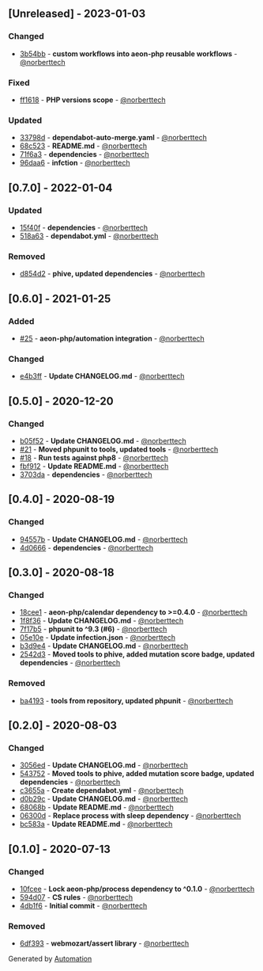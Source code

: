 ## [Unreleased] - 2023-01-03

### Changed
- [3b54bb](https://github.com/aeon-php/retry/commit/3b54bbc40c5e84a8cfdd9a6d9b98c0eb22e23747) - **custom workflows into aeon-php reusable workflows** - [@norberttech](https://github.com/norberttech)

### Fixed
- [ff1618](https://github.com/aeon-php/retry/commit/ff16189143a35fbc528019a5cd99f35387ca9d52) - **PHP versions scope** - [@norberttech](https://github.com/norberttech)

### Updated
- [33798d](https://github.com/aeon-php/retry/commit/33798d593d7c350142e884a21dca4e55506bb045) - **dependabot-auto-merge.yaml** - [@norberttech](https://github.com/norberttech)
- [68c523](https://github.com/aeon-php/retry/commit/68c5238698374bbe7e091170cb947fb26d739b58) - **README.md** - [@norberttech](https://github.com/norberttech)
- [71f6a3](https://github.com/aeon-php/retry/commit/71f6a3abc939dcdf40b81dd77fd432f15241ea46) - **dependencies** - [@norberttech](https://github.com/norberttech)
- [96daa6](https://github.com/aeon-php/retry/commit/96daa65d563203008de146c1a1c07bcd31c6db7f) - **infction** - [@norberttech](https://github.com/norberttech)

## [0.7.0] - 2022-01-04

### Updated
- [15f40f](https://github.com/aeon-php/retry/commit/15f40f0cb18c11452c0bf20c56079af0aac79cf6) - **dependencies** - [@norberttech](https://github.com/norberttech)
- [518a63](https://github.com/aeon-php/retry/commit/518a63b0853187a920ed2448f2552af6b56c2e7d) - **dependabot.yml** - [@norberttech](https://github.com/norberttech)

### Removed
- [d854d2](https://github.com/aeon-php/retry/commit/d854d2a53d6c03e50d7808c2d82afb2cacdfa535) - **phive, updated dependencies** - [@norberttech](https://github.com/norberttech)

## [0.6.0] - 2021-01-25

### Added
- [#25](https://github.com/aeon-php/retry/pull/25) - **aeon-php/automation integration** - [@norberttech](https://github.com/norberttech)

### Changed
- [e4b3ff](https://github.com/aeon-php/retry/commit/e4b3ff7e6857cff8e5a5d24f03e77c7174f41d7f) - **Update CHANGELOG.md** - [@norberttech](https://github.com/norberttech)

## [0.5.0] - 2020-12-20

### Changed
- [b05f52](https://github.com/aeon-php/retry/commit/b05f527c7cd617756a2f0769d69b1b1151d65ed5) - **Update CHANGELOG.md** - [@norberttech](https://github.com/norberttech)
- [#21](https://github.com/aeon-php/retry/pull/21) - **Moved phpunit to tools, updated tools** - [@norberttech](https://github.com/norberttech)
- [#18](https://github.com/aeon-php/retry/pull/18) - **Run tests against php8** - [@norberttech](https://github.com/norberttech)
- [fbf912](https://github.com/aeon-php/retry/commit/fbf912ef2d5dcdd07d0c010dcaf1d9e9e926a764) - **Update README.md** - [@norberttech](https://github.com/norberttech)
- [3703da](https://github.com/aeon-php/retry/commit/3703daa64ddb0dc98e06751f8b3d5e68e1edd398) - **dependencies** - [@norberttech](https://github.com/norberttech)

## [0.4.0] - 2020-08-19

### Changed
- [94557b](https://github.com/aeon-php/retry/commit/94557bec738e50ad111881cc27fa1ad3b93fc740) - **Update CHANGELOG.md** - [@norberttech](https://github.com/norberttech)
- [4d0666](https://github.com/aeon-php/retry/commit/4d0666dab4342e2023892f9e37e995bf9233d476) - **dependencies** - [@norberttech](https://github.com/norberttech)

## [0.3.0] - 2020-08-18

### Changed
- [18cee1](https://github.com/aeon-php/retry/commit/18cee1129c4c168912c4108e73bcce88eb1818a2) - **aeon-php/calendar dependency to >=0.4.0** - [@norberttech](https://github.com/norberttech)
- [1f8f36](https://github.com/aeon-php/retry/commit/1f8f36b5f77971d080930a3d76717158ab3917d1) - **Update CHANGELOG.md** - [@norberttech](https://github.com/norberttech)
- [7f17b5](https://github.com/aeon-php/retry/commit/7f17b53289368245b396c070f164ecd12f7da9e8) - **phpunit to ^9.3 (#6)** - [@norberttech](https://github.com/norberttech)
- [05e10e](https://github.com/aeon-php/retry/commit/05e10e4b00ce26091c4ea83e39f1c3479e738066) - **Update infection.json** - [@norberttech](https://github.com/norberttech)
- [b3d9e4](https://github.com/aeon-php/retry/commit/b3d9e420153f89b81c94832a7f83337e8d84c434) - **Update CHANGELOG.md** - [@norberttech](https://github.com/norberttech)
- [2542d3](https://github.com/aeon-php/retry/commit/2542d3efd3bf41d02da12de3b9f3853335141523) - **Moved tools to phive, added mutation score badge, updated dependencies** - [@norberttech](https://github.com/norberttech)

### Removed
- [ba4193](https://github.com/aeon-php/retry/commit/ba419376469c0a05dcd1a0944263f9625d9509ba) - **tools from repository, updated phpunit** - [@norberttech](https://github.com/norberttech)

## [0.2.0] - 2020-08-03

### Changed
- [3056ed](https://github.com/aeon-php/retry/commit/3056ed70d5c64e679997d1dbe1f6d36cbb8a5929) - **Update CHANGELOG.md** - [@norberttech](https://github.com/norberttech)
- [543752](https://github.com/aeon-php/retry/commit/543752fde70c663aa81ec66f41fd9cbfa24f676d) - **Moved tools to phive, added mutation score badge, updated dependencies** - [@norberttech](https://github.com/norberttech)
- [c3655a](https://github.com/aeon-php/retry/commit/c3655af1402c0d15069366b27dbe0f1bfcbff675) - **Create dependabot.yml** - [@norberttech](https://github.com/norberttech)
- [d0b29c](https://github.com/aeon-php/retry/commit/d0b29c41425c387768c19da4e2bd0a360ce0896c) - **Update CHANGELOG.md** - [@norberttech](https://github.com/norberttech)
- [68068b](https://github.com/aeon-php/retry/commit/68068b4465a8ccc93216be5c54932b218cbb1fa9) - **Update README.md** - [@norberttech](https://github.com/norberttech)
- [06300d](https://github.com/aeon-php/retry/commit/06300daebf46d04cfc532bc49003aa9ea3ed52f7) - **Replace process with sleep dependency** - [@norberttech](https://github.com/norberttech)
- [bc583a](https://github.com/aeon-php/retry/commit/bc583a7abe2838386caa87ea7ef7bc8a8a68b8a1) - **Update README.md** - [@norberttech](https://github.com/norberttech)

## [0.1.0] - 2020-07-13

### Changed
- [10fcee](https://github.com/aeon-php/retry/commit/10fcee337fd77154a3a321de966119dfa060cace) - **Lock aeon-php/process dependency to ^0.1.0** - [@norberttech](https://github.com/norberttech)
- [594d07](https://github.com/aeon-php/retry/commit/594d07e67bd6b5cde9ad8a7d35ba6af5c110b645) - **CS rules** - [@norberttech](https://github.com/norberttech)
- [4db1f6](https://github.com/aeon-php/retry/commit/4db1f6e2336ccf2f67b660bec131f8143621a47e) - **Initial commit** - [@norberttech](https://github.com/norberttech)

### Removed
- [6df393](https://github.com/aeon-php/retry/commit/6df3938e01bb5e8ba0697703c850ccbcc8753a1e) - **webmozart/assert library** - [@norberttech](https://github.com/norberttech)

Generated by [Automation](https://github.com/aeon-php/automation)